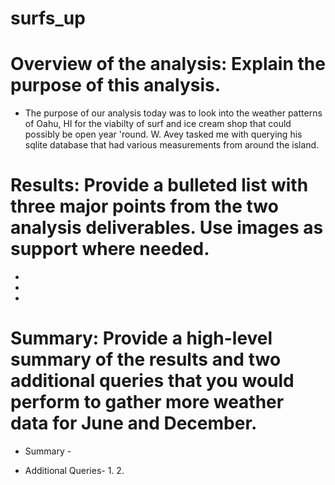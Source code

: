 # surfs_up

# Overview of the analysis: Explain the purpose of this analysis.
- The purpose of our analysis today was to look into the weather patterns of Oahu, HI for the viabilty of surf and ice cream shop that could possibly be open year 'round. W. Avey tasked me with querying his sqlite database that had various measurements from around the island.

# Results: Provide a bulleted list with three major points from the two analysis deliverables. Use images as support where needed.

* 
*
*

# Summary: Provide a high-level summary of the results and two additional queries that you would perform to gather more weather data for June and December.
- Summary -

- Additional Queries-
    1.
    2.
